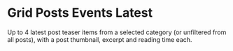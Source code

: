 # Grid Posts Events Latest

Up to 4 latest post teaser items from a selected category (or unfiltered from all posts), with a post thumbnail, excerpt and reading time each.
